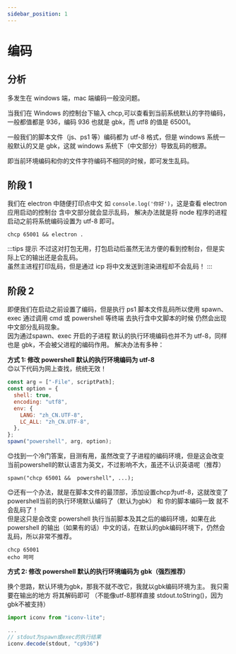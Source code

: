 ```yaml
---
sidebar_position: 1
---
```


# 编码

## 分析

多发生在 windows 端，mac 端编码一般没问题。

当我们在 Windows 的控制台下输入 chcp,可以查看到当前系统默认的字符编码，  
一般都值都是 936，编码 936 也就是 gbk，而 utf8 的值是 65001。

一般我们的脚本文件（js、ps1 等）编码都为 utf-8 格式，但是 windows 系统一般默认的又是 gbk，这就 windows 系统下（中文部分）导致乱码的根源。

即当前环境编码和你的文件字符编码不相同的时候，即可发生乱码。

## 阶段 1

我们在 electron 中随便打印点中文 如 `console.log('你好')`，这是查看 electron 应用启动的控制台 含中文部分就会显示乱码， 解决办法就是将 node 程序的进程启动之前将系统编码设置为 utf-8 即可。

```shell
chcp 65001 && electron .
```

:::tips 提示
不过这对打包无用，打包启动后虽然无法方便的看到控制台，但是实际上它的输出还是会乱码。  
虽然主进程打印乱码，但是通过 icp 将中文发送到渲染进程却不会乱码！
:::

## 阶段 2

即便我们在启动之前设置了编码，但是执行 ps1 脚本文件乱码所以使用 spawn、exec 通过调用 cmd 或 powershell 等终端 去执行含中文脚本的时候 仍然会出现中文部分乱码现象。  
因为通过spawn、exec 开启的子进程 默认的执行环境编码也并不为 utf-8，同样也是 gbk，不会被父进程的编码作用。
解决办法有多种：

**方式 1: 修改 powershell 默认的执行环境编码为 utf-8**  
😊以下代码为网上查找，统统无效！

```js
const arg = ["-File", scriptPath];
const option = {
  shell: true,
  encoding: "utf8",
  env: {
    LANG: "zh_CN.UTF-8",
    LC_ALL: "zh_CN.UTF-8",
  },
};
spawn("powershell", arg, option);
```

😊找到一个冷门答案，目测有用，虽然改变了子进程的编码环境，但是这会改变当前powershell的默认语言为英文，不过影响不大，虽还不认识英语呢（推荐）

```shell
spawn("chcp 65001 &&  powershell", ...);
```

😊还有一个办法，就是在脚本文件的最顶部，添加设置chcp为utf-8，这就改变了powershell当前的执行环境默认编码了（默认为gbk） 和 你的脚本编码一致 就不会乱码了！   
但是这只是会改变 powershell 执行当前脚本及其之后的编码环境，如果在此 powershell 的输出（如果有的话）中文的话，在默认的gbk编码环境下，仍然会乱码，所以非常不推荐。
```shell title="xx.ps1"
chcp 65001
echo 呵呵
```

**方式 2: 修改 powershell 默认的执行环境编码为 gbk（强烈推荐）**  

换个思路，默认环境为gbk，那我不就不改它，我就以gbk编码环境为主。
我只需要在输出的地方 将其解码即可 （不能像utf-8那样直接 stdout.toString()，因为gbk不被支持）
```js
import iconv from "iconv-lite";

...
// stdout为spawn或exec的执行结果
iconv.decode(stdout, "cp936")
```

